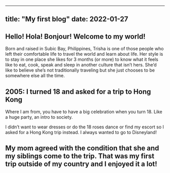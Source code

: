  ---
title: "My first blog"
date: 2022-01-27
---

 ## Hello! Hola! Bonjour! Welcome to my world!
Born and raised in Subic Bay, Philippines, 
Trisha is one of those people who left their comfortable life to travel the world and learn about life. 
Her style is to stay in one place she likes for 3 months (or more) to know what it feels like to eat, cook, speak and sleep in another culture that isn’t hers. 
She’d like to believe she’s not traditionally traveling but she just chooses to be somewhere else all the time.

## 2005: I turned 18 and asked for a trip to Hong Kong
Where I am from, you have to have a big celebration when you turn 18. Like a huge party, an intro to society.

I didn’t want to wear dresses or do the 18 roses dance or find my escort so I asked for a Hong Kong trip instead. I always wanted to go to Disneyland!

My mom agreed with the condition that she and my siblings come to the trip. That was my first trip outside of my country and I enjoyed it a lot!
---
